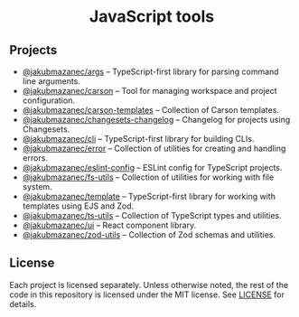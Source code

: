 <div align="center">

# JavaScript tools

</div>

<!-- projects -->

## Projects

- [@jakubmazanec/args](./packages/args) – TypeScript-first library for parsing command line
  arguments.
- [@jakubmazanec/carson](./packages/carson) – Tool for managing workspace and project configuration.
- [@jakubmazanec/carson-templates](./packages/carson-templates) – Collection of Carson templates.
- [@jakubmazanec/changesets-changelog](./packages/changesets-changelog) – Changelog for projects
  using Changesets.
- [@jakubmazanec/cli](./packages/cli) – TypeScript-first library for building CLIs.
- [@jakubmazanec/error](./packages/error) – Collection of utilities for creating and handling
  errors.
- [@jakubmazanec/eslint-config](./packages/eslint-config) – ESLint config for TypeScript projects.
- [@jakubmazanec/fs-utils](./packages/fs-utils) – Collection of utilities for working with file
  system.
- [@jakubmazanec/template](./packages/template) – TypeScript-first library for working with
  templates using EJS and Zod.
- [@jakubmazanec/ts-utils](./packages/ts-utils) – Collection of TypeScript types and utilities.
- [@jakubmazanec/ui](./packages/ui) – React component library.
- [@jakubmazanec/zod-utils](./packages/zod-utils) – Collection of Zod schemas and utilities.
<!-- projects -->

## License

Each project is licensed separately. Unless otherwise noted, the rest of the code in this repository
is licensed under the MIT license. See [LICENSE](./LICENSE.md) for details.
